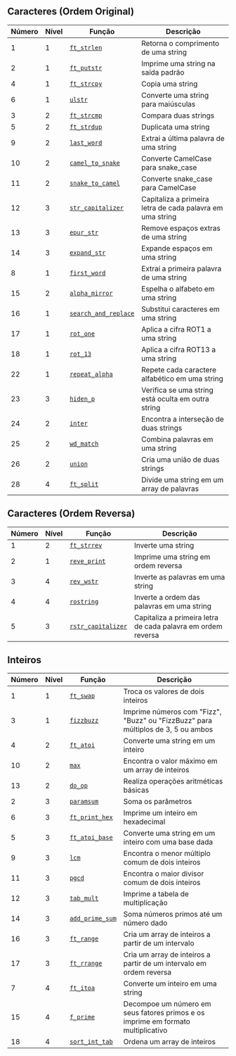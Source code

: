 ## Caracteres (Ordem Original)

| Número | Nível | Função               | Descrição                                                        |
|--------|-------|----------------------|-----------------------------------------------------------------|
| 1      | 1     | [`ft_strlen`](URL-DA-FUNCAO)           | Retorna o comprimento de uma string                              |
| 2      | 1     | [`ft_putstr`](URL-DA-FUNCAO)              | Imprime uma string na saída padrão                              |
| 4      | 1     | [`ft_strcpy`](URL-DA-FUNCAO)           | Copia uma string                                                |
| 6      | 1     | [`ulstr`](URL-DA-FUNCAO)               | Converte uma string para maiúsculas                             |
| 3      | 2     | [`ft_strcmp`](URL-DA-FUNCAO)           | Compara duas strings                                           |
| 5      | 2     | [`ft_strdup`](URL-DA-FUNCAO)           | Duplicata uma string                                           |
| 9      | 2     | [`last_word`](URL-DA-FUNCAO)           | Extrai a última palavra de uma string                          |
| 10     | 2     | [`camel_to_snake`](URL-DA-FUNCAO)      | Converte CamelCase para snake_case                              |
| 11     | 2     | [`snake_to_camel`](URL-DA-FUNCAO)      | Converte snake_case para CamelCase                              |
| 12     | 3     | [`str_capitalizer`](URL-DA-FUNCAO)     | Capitaliza a primeira letra de cada palavra em uma string      |
| 13     | 3     | [`epur_str`](URL-DA-FUNCAO)            | Remove espaços extras de uma string                             |
| 14     | 3     | [`expand_str`](URL-DA-FUNCAO)          | Expande espaços em uma string                                   |
| 8      | 1     | [`first_word`](URL-DA-FUNCAO)          | Extrai a primeira palavra de uma string                        |
| 15     | 2     | [`alpha_mirror`](URL-DA-FUNCAO)        | Espelha o alfabeto em uma string                                |
| 16     | 1     | [`search_and_replace`](URL-DA-FUNCAO)  | Substitui caracteres em uma string                             |
| 17     | 1     | [`rot_one`](URL-DA-FUNCAO)              | Aplica a cifra ROT1 a uma string                               |
| 18     | 1     | [`rot_13`](URL-DA-FUNCAO)               | Aplica a cifra ROT13 a uma string                              |
| 22     | 1     | [`repeat_alpha`](URL-DA-FUNCAO)        | Repete cada caractere alfabético em uma string                 |
| 23     | 3     | [`hiden_p`](URL-DA-FUNCAO)              | Verifica se uma string está oculta em outra string             |
| 24     | 2     | [`inter`](URL-DA-FUNCAO)                | Encontra a interseção de duas strings                          |
| 25     | 2     | [`wd_match`](URL-DA-FUNCAO)             | Combina palavras em uma string                                  |
| 26     | 2     | [`union`](URL-DA-FUNCAO)                | Cria uma união de duas strings                                  |
| 28     | 4     | [`ft_split`](URL-DA-FUNCAO)            | Divide uma string em um array de palavras                      |



## Caracteres (Ordem Reversa)

| Número | Nível | Função               | Descrição                                                        |
|--------|-------|----------------------|-----------------------------------------------------------------|
| 1      | 2     | [`ft_strrev`](URL-DA-FUNCAO)           | Inverte uma string                                             |
| 2      | 1     | [`reve_print`](URL-DA-FUNCAO)          | Imprime uma string em ordem reversa                           |
| 3      | 4     | [`rev_wstr`](URL-DA-FUNCAO)            | Inverte as palavras em uma string                              |
| 4      | 4     | [`rostring`](URL-DA-FUNCAO)            | Inverte a ordem das palavras em uma string                     |
| 5      | 3     | [`rstr_capitalizer`](URL-DA-FUNCAO)    | Capitaliza a primeira letra de cada palavra em ordem reversa   |



## Inteiros

| Número | Nível | Função              | Descrição                                                       |
|--------|-------|---------------------|----------------------------------------------------------------|
| 1      | 1     | [`ft_swap`](URL-DA-FUNCAO)           | Troca os valores de dois inteiros                              |
| 3      | 1     | [`fizzbuzz`](URL-DA-FUNCAO)          | Imprime números com "Fizz", "Buzz" ou "FizzBuzz" para múltiplos de 3, 5 ou ambos |
| 4      | 2     | [`ft_atoi`](URL-DA-FUNCAO)           | Converte uma string em um inteiro                             |
| 10     | 2     | [`max`](URL-DA-FUNCAO)               | Encontra o valor máximo em um array de inteiros               |
| 13     | 2     | [`do_op`](URL-DA-FUNCAO)             | Realiza operações aritméticas básicas                         |
| 2      | 3     | [`paramsum`](URL-DA-FUNCAO)          | Soma os parâmetros                                             |
| 6      | 3     | [`ft_print_hex`](URL-DA-FUNCAO)      | Imprime um inteiro em hexadecimal                             |
| 5      | 3     | [`ft_atoi_base`](URL-DA-FUNCAO)      | Converte uma string em um inteiro com uma base dada           |
| 9      | 3     | [`lcm`](URL-DA-FUNCAO)               | Encontra o menor múltiplo comum de dois inteiros              |
| 11     | 3     | [`pgcd`](URL-DA-FUNCAO)              | Encontra o maior divisor comum de dois inteiros               |
| 12     | 3     | [`tab_mult`](URL-DA-FUNCAO)          | Imprime a tabela de multiplicação                             |
| 14     | 3     | [`add_prime_sum`](URL-DA-FUNCAO)     | Soma números primos até um número dado                       |
| 16     | 3     | [`ft_range`](URL-DA-FUNCAO)          | Cria um array de inteiros a partir de um intervalo           |
| 17     | 3     | [`ft_rrange`](URL-DA-FUNCAO)         | Cria um array de inteiros a partir de um intervalo em ordem reversa |
| 7      | 4     | [`ft_itoa`](URL-DA-FUNCAO)           | Converte um inteiro em uma string                             |
| 15     | 4     | [`f_prime`](URL-DA-FUNCAO)           | Decompoe um número em seus fatores primos e os imprime em formato multiplicativo |
| 18     | 4     | [`sort_int_tab`](URL-DA-FUNCAO)      | Ordena um array de inteiros                                   |
